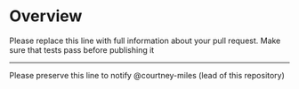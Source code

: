 # Overview

Please replace this line with full information about your pull request. Make sure that tests pass before publishing it

---

Please preserve this line to notify @courtney-miles (lead of this repository)
